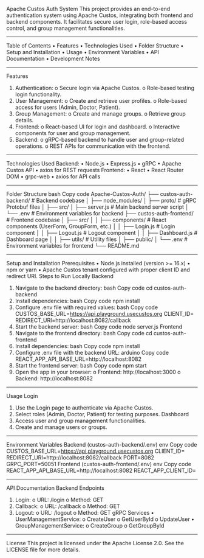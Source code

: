 Apache Custos Auth System
This project provides an end-to-end authentication system using Apache Custos, integrating both frontend and backend components. It facilitates secure user login, role-based access control, and group management functionalities.
________________________________________
Table of Contents
•	Features
•	Technologies Used
•	Folder Structure
•	Setup and Installation
•	Usage
•	Environment Variables
•	API Documentation
•	Development Notes
________________________________________
Features
1.	Authentication:
o	Secure login via Apache Custos.
o	Role-based testing login functionality.
2.	User Management:
o	Create and retrieve user profiles.
o	Role-based access for users (Admin, Doctor, Patient).
3.	Group Management:
o	Create and manage groups.
o	Retrieve group details.
4.	Frontend:
o	React-based UI for login and dashboard.
o	Interactive components for user and group management.
5.	Backend:
o	gRPC-based backend to handle user and group-related operations.
o	REST APIs for communication with the frontend.
________________________________________
Technologies Used
Backend:
•	Node.js
•	Express.js
•	gRPC
•	Apache Custos API
•	axios for REST requests
Frontend:
•	React
•	React Router DOM
•	grpc-web
•	axios for API calls
________________________________________
Folder Structure
bash
Copy code
Apache-Custos-Auth/
├── custos-auth-backend/   # Backend codebase
│   ├── node_modules/
│   ├── proto/             # gRPC Protobuf files
│   ├── src/
│   ├── server.js          # Main backend server script
│   └── .env               # Environment variables for backend
├── custos-auth-frontend/  # Frontend codebase
│   ├── src/
│   │   ├── components/    # React components (UserForm, GroupForm, etc.)
│   │   ├── Login.js       # Login component
│   │   ├── Logout.js      # Logout component
│   │   ├── Dashboard.js   # Dashboard page
│   │   ├── utils/         # Utility files
│   ├── public/
│   └── .env               # Environment variables for frontend
└── README.md
________________________________________
Setup and Installation
Prerequisites
•	Node.js installed (version >= 16.x)
•	npm or yarn
•	Apache Custos tenant configured with proper client ID and redirect URI.
Steps to Run Locally
Backend
1.	Navigate to the backend directory:
bash
Copy code
cd custos-auth-backend
2.	Install dependencies:
bash
Copy code
npm install
3.	Configure .env file with required values:
bash
Copy code
CUSTOS_BASE_URL=https://api.playground.usecustos.org
CLIENT_ID=<your-client-id>
REDIRECT_URI=http://localhost:8082/callback
4.	Start the backend server:
bash
Copy code
node server.js
Frontend
1.	Navigate to the frontend directory:
bash
Copy code
cd custos-auth-frontend
2.	Install dependencies:
bash
Copy code
npm install
3.	Configure .env file with the backend URL:
arduino
Copy code
REACT_APP_API_BASE_URL=http://localhost:8082
4.	Start the frontend server:
bash
Copy code
npm start
5.	Open the app in your browser:
o	Frontend: http://localhost:3000
o	Backend: http://localhost:8082
________________________________________
Usage
Login
1.	Use the Login page to authenticate via Apache Custos.
2.	Select roles (Admin, Doctor, Patient) for testing purposes.
Dashboard
1.	Access user and group management functionalities.
2.	Create and manage users or groups.
________________________________________
Environment Variables
Backend (custos-auth-backend/.env)
env
Copy code
CUSTOS_BASE_URL=https://api.playground.usecustos.org
CLIENT_ID=<your-client-id>
REDIRECT_URI=http://localhost:8082/callback
PORT=8082
GRPC_PORT=50051
Frontend (custos-auth-frontend/.env)
env
Copy code
REACT_APP_API_BASE_URL=http://localhost:8082
REACT_APP_CLIENT_ID=<your-client-id>
________________________________________
API Documentation
Backend Endpoints
1.	Login:
o	URL: /login
o	Method: GET
2.	Callback:
o	URL: /callback
o	Method: GET
3.	Logout:
o	URL: /logout
o	Method: GET
gRPC Services
•	UserManagementService:
o	CreateUser
o	GetUserById
o	UpdateUser
•	GroupManagementService:
o	CreateGroup
o	GetGroupById
________________________________________
License
This project is licensed under the Apache License 2.0. See the LICENSE file for more details.

